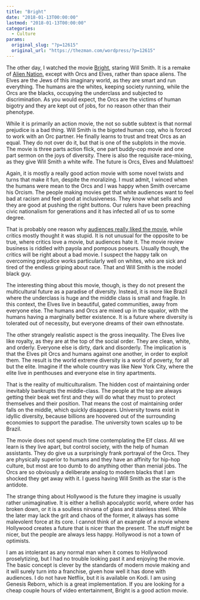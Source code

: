 ```yaml
---
title: "Bright"
date: "2018-01-13T00:00:00"
lastmod: "2018-01-13T00:00:00"
categories:
  - Culture
params:
  original_slug: "?p=12615"
  original_url: "https://thezman.com/wordpress/?p=12615"
---
```


The other day, I watched the movie
[Bright](http://www.imdb.com/title/tt5519340/), staring Will Smith. It
is a remake of [Alien
Nation](http://www.imdb.com/title/tt0094631/?ref_=nv_sr_1), except with
Orcs and Elves, rather than space aliens. The Elves are the Jews of this
imaginary world, as they are smart and run everything. The humans are
the whites, keeping society running, while the Orcs are the blacks,
occupying the underclass and subjected to discrimination. As you would
expect, the Orcs are the victims of human bigotry and they are kept out
of jobs, for no reason other than their phenotype.

While it is primarily an action movie, the not so subtle subtext is that
normal prejudice is a bad thing. Will Smith is the bigoted human cop,
who is forced to work with an Orc partner. He finally learns to trust
and treat Orcs as an equal. They do not over do it, but that is one of
the subplots in the movie. The movie is three parts action flick, one
part buddy-cop movie and one part sermon on the joys of diversity. There
is also the requisite race-mixing, as they give Will Smith a white wife.
The future is Orcs, Elves and Mulattoes!

Again, it is mostly a really good action movie with some novel twists
and turns that make it fun, despite the moralizing. I must admit, I
winced when the humans were mean to the Orcs and I was happy when Smith
overcame his Orcism. The people making movies get that white audiences
want to feel bad at racism and feel good at inclusiveness. They know
what sells and they are good at pushing the right buttons. Our rulers
have been preaching civic nationalism for generations and it has
infected all of us to some degree.

That is probably one reason why [audiences really liked the
movie](https://www.rottentomatoes.com/m/bright/), while critics mostly
thought it was stupid. It is not unusual for the opposite to be true,
where critics love a movie, but audiences hate it. The movie review
business is riddled with payola and pompous poseurs. Usually though, the
critics will be right about a bad movie. I suspect the happy talk on
overcoming prejudice works particularly well on whites, who are sick and
tired of the endless griping about race. That and Will Smith is the
model black guy.

The interesting thing about this movie, though, is they do not present
the multicultural future as a paradise of diversity. Instead, it is more
like Brazil where the underclass is huge and the middle class is small
and fragile. In this context, the Elves live in beautiful, gated
communities, away from everyone else. The humans and Orcs are mixed up
in the squalor, with the humans having a marginally better existence. It
is a future where diversity is tolerated out of necessity, but everyone
dreams of their own ethnostate.

The other strangely realistic aspect is the gross inequality. The Elves
live like royalty, as they are at the top of the social order. They are
clean, white, and orderly. Everyone else is dirty, dark and disorderly.
The implication is that the Elves pit Orcs and humans against one
another, in order to exploit them. The result is the world extreme
diversity is a world of poverty, for all but the elite. Imagine if the
whole country was like New York City, where the elite live in penthouses
and everyone else in tiny apartments.

That is the reality of multiculturalism. The hidden cost of maintaining
order inevitably bankrupts the middle-class. The people at the top are
always getting their beak wet first and they will do what they must to
protect themselves and their position. That means the cost of
maintaining order falls on the middle, which quickly disappears.
University towns exist in idyllic diversity, because billions are
hoovered out of the surrounding economies to support the paradise. The
university town scales up to be Brazil.

The movie does not spend much time contemplating the Elf class. All we
learn is they live apart, but control society, with the help of human
assistants. They do give us a surprisingly frank portrayal of the Orcs.
They are physically superior to humans and they have an affinity for
hip-hop culture, but most are too dumb to do anything other than menial
jobs. The Orcs are so obviously a deliberate analog to modern blacks
that I am shocked they get away with it. I guess having Will Smith as
the star is the antidote.

The strange thing about Hollywood is the future they imagine is usually
rather unimaginative. It is either a hellish apocalyptic world, where
order has broken down, or it is a soulless nirvana of glass and
stainless steel. While the later may lack the grit and chaos of the
former, it always has some malevolent force at its core. I cannot think
of an example of a movie where Hollywood creates a future that is nicer
than the present. The stuff might be nicer, but the people are always
less happy. Hollywood is not a town of optimists.

I am as intolerant as any normal man when it comes to Hollywood
proselytizing, but I had no trouble looking past it and enjoying the
movie. The basic concept is clever by the standards of modern movie
making and it will surely turn into a franchise, given how well it has
done with audiences. I do not have Netflix, but it is available on Kodi.
I am using Genesis Reborn, which is a great implementation. If you are
looking for a cheap couple hours of video entertainment, Bright is a
good action movie.
